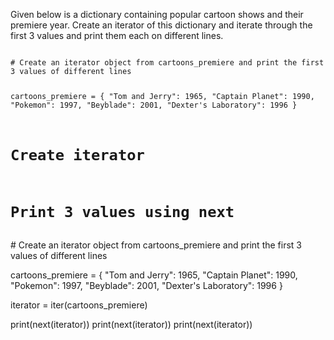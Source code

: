 Given below is a dictionary containing popular cartoon shows and their premiere year. Create an iterator of this dictionary and iterate through the first 3 values and print them each on different lines.


<codeblock language="python" type="exercise" testMode="fixedInput">
<code>
# Create an iterator object from cartoons_premiere and print the first 3 values of different lines

cartoons_premiere = {
  "Tom and Jerry": 1965,
  "Captain Planet": 1990,
  "Pokemon": 1997,
  "Beyblade": 2001,
  "Dexter's Laboratory": 1996
}

# Create iterator

# Print 3 values using next
</code>

<solution>
# Create an iterator object from cartoons_premiere and print the first 3 values of different lines

cartoons_premiere = {
  "Tom and Jerry": 1965,
  "Captain Planet": 1990,
  "Pokemon": 1997,
  "Beyblade": 2001,
  "Dexter's Laboratory": 1996
}

iterator = iter(cartoons_premiere)

print(next(iterator))
print(next(iterator))
print(next(iterator))
</solution>
</codeblock>
